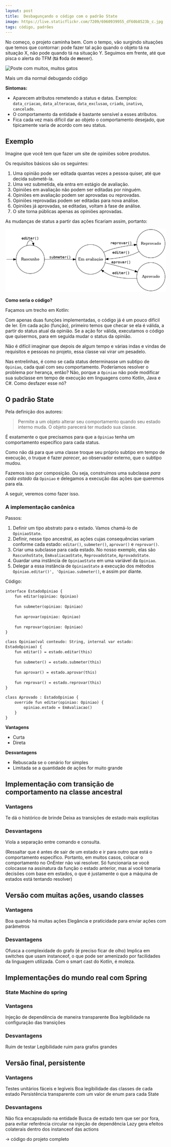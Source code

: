 ```yaml
---
layout: post
title:  Desbagunçando o código com o padrão State
image: https://live.staticflickr.com/7209/6960939955_df60b8523b_c.jpg
tags: código, padrões
---
```


No começo, o projeto caminha bem. Com o tempo, vão surgindo situações que temos que contornar: pode fazer tal ação quando o objeto tá na situação X, não pode quando tá na situação Y. Seguimos em frente, até que pisca o alerta do TFM (**t**á **f**oda de **m**exer).

![Poste com muitos, muitos gatos](https://i.pinimg.com/236x/bf/15/49/bf1549764d0235980afb18542db8459a.jpg)
<p class="figcaption">Mais um dia normal debugando código</p>

**Sintomas:**

- Aparecem atributos remetendo a status e datas. Exemplos: `data_criacao`, `data_alteracao`, `data_exclusao`, `criado`, `inativo`, `cancelado`.
- O comportamento da entidade é bastante sensível a esses atributos.
- Fica cada vez mais difícil dar ao objeto o comportamento desejado, que tipicamente varia de acordo com seu status.

## Exemplo

Imagine que você tem que fazer um site de opiniões sobre produtos.

Os requisitos básicos são os seguintes:

1. Uma opinião pode ser editada quantas vezes a pessoa quiser, até que decida submetê-la.
2. Uma vez submetida, ela entra em estágio de avaliação.
3. Opiniões em avaliação não podem ser editadas por ninguém.
4. Opiniões em avaliação podem ser aprovadas ou reprovadas.
5. Opiniões reprovadas podem ser editadas para nova análise.
6. Opiniões já aprovadas, se editadas, voltam à fase de análise.
7. O site torna públicas apenas as opiniões aprovadas.

As mudanças de status a partir das ações ficariam assim, portanto:

![Estados das opiniões](/images/2019/12/02/reclamacao-estados.png)

**Como seria o código?**

Façamos um trecho em Kotlin:

<script src="https://gist.github.com/edsoncunha/d9949df8f8b5ab78ee3376727a0fd1cd.js"></script>

Com apenas duas funções implementadas, o código já é um pouco difícil de ler. Em cada ação (função), primeiro temos que checar se ela é válida, a partir do status atual da opinião. Se a ação for válida, executamos o código que quisermos, para em seguida mudar o status da opinião.

Não é difícil imaginar que depois de algum tempo e várias indas e vindas de requisitos e pessoas no projeto, essa classe vai virar um pesadelo.

Nas entrelinhas, é como se cada status determinasse um subtipo de `Opiniao`, cada qual com seu comportamento. Poderíamos resolver o problema por herança, então? Não, porque a `Opiniao` não pode modificar sua subclasse em tempo de execução em linguagens como Kotlin, Java e C#. Como desfazer esse nó?

## O padrão State

Pela definição dos autores:

> Permite a um objeto alterar seu comportamento quando seu estado interno muda. O objeto parecerá ter mudado sua classe.

É exatamente o que precisamos para que a `Opiniao` tenha um comportamento específico para cada status.

Como não dá para que uma classe troque seu próprio subtipo em tempo de execução, o truque é fazer *parecer*, ao observador externo, que o subtipo mudou.

Fazemos isso por composição. Ou seja, construímos uma subclasse *para cada estado* da `Opiniao` e delegamos a execução das ações que queremos para ela.

A seguir, veremos como fazer isso.


### A implementação canônica

Passos:

1. Definir um tipo abstrato para o estado. Vamos chamá-lo de `OpiniaoState`.
2. Definir, nesse tipo ancestral, as ações cujas consequências variam conforme cada estado: `editar()`, `submeter()`, `aprovar()` e `reprovar()`.
3. Criar uma subclasse para cada estado. No nosso exemplo, elas são `RascunhoState`, `EmAvaliacaoState`, `ReprovadoState`, `AprovadoState`.
4. Guardar uma instância de `OpiniaoState` em uma variável da `Opiniao`.
5. Delegar a essa instância de `OpiniaoState` a execução dos métodos `Opiniao.editar()', 'Opiniao.submeter()`, e assim por diante.

Código:

```
interface EstadoOpiniao {
    fun editar(opiniao: Opiniao)

    fun submeter(opiniao: Opiniao)

    fun aprovar(opiniao: Opiniao)

    fun reprovar(opiniao: Opiniao)
}
```


```
class Opiniao(val conteudo: String, internal var estado: EstadoOpiniao) {
    fun editar() = estado.editar(this)

    fun submeter() = estado.submeter(this)

    fun aprovar() = estado.aprovar(this)

    fun reprovar() = estado.reprovar(this)
}
```

```
class Aprovado : EstadoOpiniao {
    override fun editar(opiniao: Opiniao) {
        opiniao.estado = EmAvaliacao()
    }
}
```

**Vantagens**

* Curta
* Direta

**Desvantagens**
* Rebuscada se o cenário for simples
* Limitada se a quantidade de ações for muito grande

## Implementação com transição de comportamento na classe ancestral

### Vantagens
Te dá o histórico de brinde
Deixa as transições de estado mais explícitas
### Desvantagens
Viola a separação entre comando e consulta.

(Ressaltar que é antes de sair de um estado e ir para outro que está o comportamento específico. Portanto, em muitos casos, colocar o comportamento no OnEnter não vai resolver. Só funcionaria se você colocasse na assinatura da função o estado anterior, mas aí você tomaria decisões com base em estados, o que é justamente o que a máquina de estados está tentando resolver)

## Versão com muitas ações, usando classes

### Vantagens
Boa quando há muitas ações
Elegância e praticidade para enviar ações com parâmetros

### Desvantagens
Ofusca a complexidade do grafo (é preciso ficar de olho)
Implica em switches que usam instanceof, o que pode ser amenizado por facilidades da linguagem utilizada. Com o smart cast do Kotlin, é moleza.

## Implementações do mundo real com Spring

### State Machine do spring

### Vantagens
Injeção de dependência de maneira transparente
Boa legibilidade na configuração das transições

### Desvantagens
Ruim de testar
Legibilidade ruim para grafos grandes

## Versão final, persistente

### Vantagens
Testes unitários fáceis e legíveis
Boa legibilidade das classes de cada estado
Persistência transparente com um valor de enum para cada State

### Desvantagens
Não fica encapsulado na entidade
Busca de estado tem que ser por fora, para evitar referência circular na injeção de dependência
Lazy gera efeitos colaterais dentro dos instanceof das actions


-> código do projeto completo
 

